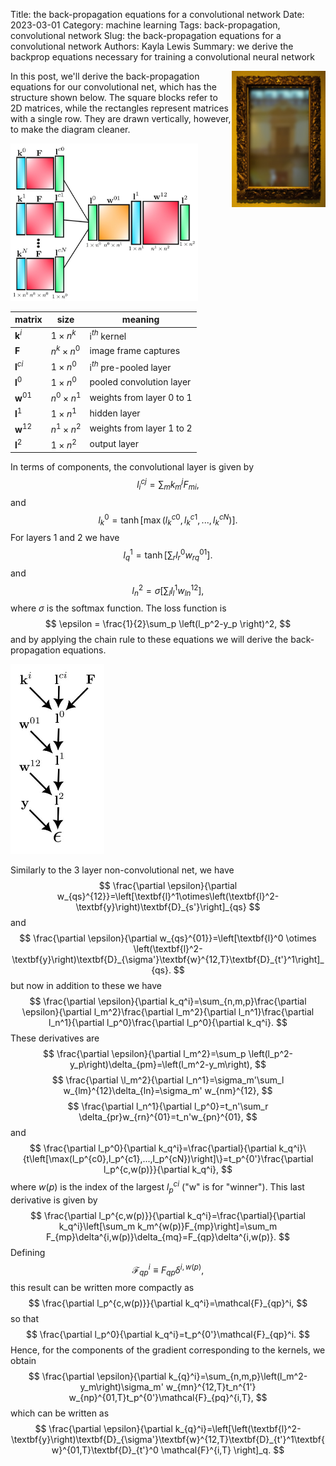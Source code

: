 Title: the back-propagation equations for a convolutional network
Date: 2023-03-01
Category: machine learning
Tags: back-propagation, convolutional network
Slug: the back-propagation equations for a convolutional network
Authors: Kayla Lewis
Summary: we derive the backprop equations necessary for training a convolutional neural network

<img align=right src="images/blurred_mirror.jpg" width="150"/>

In this post, we'll derive the back-propagation equations for our convolutional net, which has the structure shown below. The square blocks refer to 2D matrices, while the rectangles represent matrices with a single row. They are drawn vertically, however, to make the diagram cleaner.

<img src="images/conv_nn_struct.jpg" width="300"/>

| matrix            | size             | meaning                   |
| ----------------- | ---------------- | ------------------------- |
| $\textbf{k}^i$    | $1\times n^k$    | i$^{th}$ kernel           |
| $\textbf{F}$      | $n^k \times n^0$ | image frame captures      |
| $\textbf{l}^{ci}$ | $1\times n^0$    | i$^{th}$ pre-pooled layer |
| $\textbf{l}^0$    | $1\times n^0$    | pooled convolution layer  |
| $\textbf{w}^{01}$  | $n^0 \times n^1$ | weights from layer 0 to 1 |
| $\textbf{l}^1$    | $1\times n^1$    | hidden layer              |
| $\textbf{w}^{12}$  | $n^1 \times n^2$ | weights from layer 1 to 2 |
| $\textbf{l}^2$    | $1\times n^2$    | output layer              |

In terms of components, the convolutional layer is given by
$$
l_i^{cj}=\sum_m k_m^j F_{mi},
$$
and
$$
l_k^0 = \tanh \left[ \max \left(l_k^{c0},l_k^{c1},...,l_k^{cN}\right) \right].
$$
For layers 1 and 2 we have
$$
l_q^1=\tanh \left[\sum_r l_r^0 w_{rq}^{01}\right].
$$
and
$$
l_n^2 = \sigma \left[\sum_l l_l^1 w_{ln}^{12} \right],
$$
where $\sigma$ is the softmax function. The loss function is
$$
\epsilon = \frac{1}{2}\sum_p \left(l_p^2-y_p \right)^2,
$$
and by applying the chain rule to these equations we will derive the back-propagation equations.

<img src="images/variable_depend.jpg" width="150"/>

Similarly to the 3 layer non-convolutional net, we have
$$
\frac{\partial \epsilon}{\partial w_{qs}^{12}}=\left[\textbf{l}^1\otimes\left(\textbf{l}^2-\textbf{y}\right)\textbf{D}_{s'}\right]_{qs}
$$
and
$$
\frac{\partial \epsilon}{\partial w_{qs}^{01}}=\left[\textbf{l}^0 \otimes \left(\textbf{l}^2-\textbf{y}\right)\textbf{D}_{\sigma'}\textbf{w}^{12,T}\textbf{D}_{t'}^1\right]_{qs}.
$$
but now in addition to these we have
$$
\frac{\partial \epsilon}{\partial k_q^i}=\sum_{n,m,p}\frac{\partial \epsilon}{\partial l_m^2}\frac{\partial l_m^2}{\partial l_n^1}\frac{\partial l_n^1}{\partial l_p^0}\frac{\partial l_p^0}{\partial k_q^i}.
$$
These derivatives are
$$
\frac{\partial \epsilon}{\partial l_m^2}=\sum_p \left(l_p^2-y_p\right)\delta_{pm}=\left(l_m^2-y_m\right),
$$
$$
\frac{\partial \l_m^2}{\partial l_n^1}=\sigma_m'\sum_l w_{lm}^{12}\delta_{ln}=\sigma_m' w_{nm}^{12},
$$
$$
\frac{\partial l_n^1}{\partial l_p^0}=t_n'\sum_r \delta_{pr}w_{rn}^{01}=t_n'w_{pn}^{01},
$$
and
$$
\frac{\partial l_p^0}{\partial k_q^i}=\frac{\partial}{\partial k_q^i}\{t\left[\max(l_p^{c0},l_p^{c1},...,l_p^{cN})\right]\}=t_p^{0'}\frac{\partial l_p^{c,w(p)}}{\partial k_q^i},
$$
where $w(p)$ is the index of the largest $l_p^{ci}$ ("w" is for "winner"). This last derivative is given by
$$
\frac{\partial l_p^{c,w(p)}}{\partial k_q^i}=\frac{\partial}{\partial k_q^i}\left[\sum_m k_m^{w(p)}F_{mp}\right]=\sum_m F_{mp}\delta^{i,w(p)}\delta_{mq}=F_{qp}\delta^{i,w(p)}.
$$
Defining
$$
\mathcal{F}_{qp}^i\equiv F_{qp}\delta^{i,w(p)},
$$
this result can be written more compactly as
$$
\frac{\partial l_p^{c,w(p)}}{\partial k_q^i}=\mathcal{F}_{qp}^i,
$$
so that
$$
\frac{\partial l_p^0}{\partial k_q^i}=t_p^{0'}\mathcal{F}_{qp}^i.
$$
Hence, for the components of the gradient corresponding to the kernels, we obtain
$$
\frac{\partial \epsilon}{\partial k_{q}^i}=\sum_{n,m,p}\left(l_m^2-y_m\right)\sigma_m' w_{mn}^{12,T}t_n^{1'} w_{np}^{01,T}t_p^{0'}\mathcal{F}_{pq}^{i,T},
$$
which can be written as
$$
\frac{\partial \epsilon}{\partial k_{q}^i}=\left[\left(\textbf{l}^2-\textbf{y}\right)\textbf{D}_{\sigma'}\textbf{w}^{12,T}\textbf{D}_{t'}^1\textbf{w}^{01,T}\textbf{D}_{t'}^0 \mathcal{F}^{i,T} \right]_q.
$$

